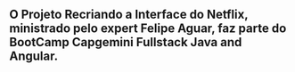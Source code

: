 ## O Projeto Recriando a Interface do Netflix, ministrado pelo expert Felipe Aguar, faz parte do BootCamp Capgemini Fullstack Java and Angular.
